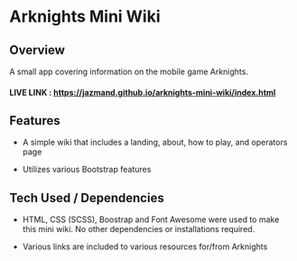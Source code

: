 # Arknights Mini Wiki

## Overview

A small app covering information on the mobile game Arknights.

#### LIVE LINK : https://jazmand.github.io/arknights-mini-wiki/index.html

## Features

- A simple wiki that includes a landing, about, how to play, and operators page

- Utilizes various Bootstrap features


## Tech Used / Dependencies

- HTML, CSS (SCSS), Boostrap and Font Awesome were used to make this mini wiki. No other dependencies or installations required. 

- Various links are included to various resources for/from Arknights
